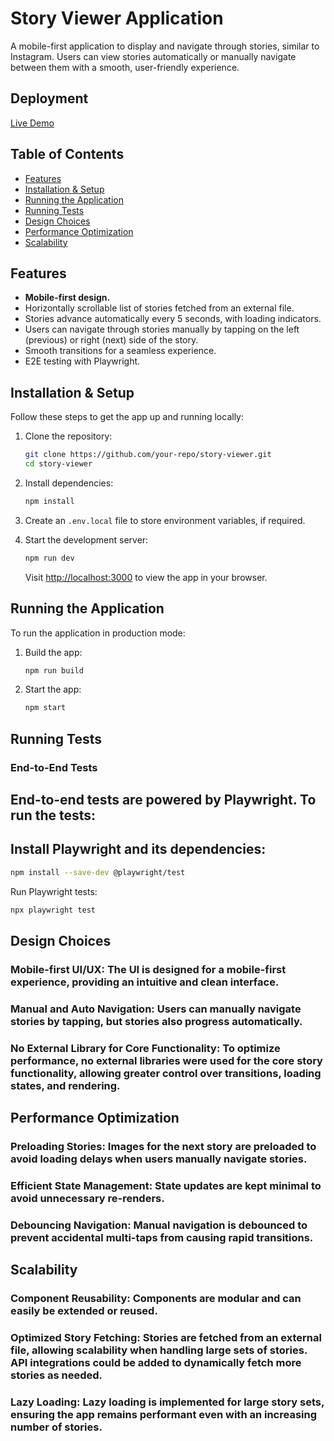 # Story Viewer Application

A mobile-first application to display and navigate through stories, similar to Instagram. Users can view stories automatically or manually navigate between them with a smooth, user-friendly experience.

## Deployment
[Live Demo](https://instastory1-akshaygoyal88s-projects.vercel.app/)

## Table of Contents
- [Features](#features)
- [Installation & Setup](#installation--setup)
- [Running the Application](#running-the-application)
- [Running Tests](#running-tests)
- [Design Choices](#design-choices)
- [Performance Optimization](#performance-optimization)
- [Scalability](#scalability)

## Features
- **Mobile-first design.**
- Horizontally scrollable list of stories fetched from an external file.
- Stories advance automatically every 5 seconds, with loading indicators.
- Users can navigate through stories manually by tapping on the left (previous) or right (next) side of the story.
- Smooth transitions for a seamless experience.
- E2E testing with Playwright.

## Installation & Setup
Follow these steps to get the app up and running locally:

1. Clone the repository:
    ```bash
    git clone https://github.com/your-repo/story-viewer.git
    cd story-viewer
    ```
2. Install dependencies:
    ```bash
    npm install
    ```
3. Create an `.env.local` file to store environment variables, if required.

4. Start the development server:
    ```bash
    npm run dev
    ```
    Visit [http://localhost:3000](http://localhost:3000) to view the app in your browser.

## Running the Application
To run the application in production mode:

1. Build the app:
    ```bash
    npm run build
    ```
2. Start the app:
    ```bash
    npm start
    ```

## Running Tests

###  End-to-End Tests
## End-to-end tests are powered by Playwright. To run the tests:

##  Install Playwright and its dependencies:
```bash
npm install --save-dev @playwright/test
```
Run Playwright tests:
```bash
npx playwright test
```
## Design Choices
### Mobile-first UI/UX: The UI is designed for a mobile-first experience, providing an intuitive and clean interface.
### Manual and Auto Navigation: Users can manually navigate stories by tapping, but stories also progress automatically.
###  No External Library for Core Functionality: To optimize performance, no external libraries were used for the core story functionality, allowing greater control over transitions, loading states, and rendering.
## Performance Optimization
### Preloading Stories: Images for the next story are preloaded to avoid loading delays when users manually navigate stories.
###  Efficient State Management: State updates are kept minimal to avoid unnecessary re-renders.
###  Debouncing Navigation: Manual navigation is debounced to prevent accidental multi-taps from causing rapid transitions.
## Scalability
### Component Reusability: Components are modular and can easily be extended or reused.
###  Optimized Story Fetching: Stories are fetched from an external file, allowing scalability when handling large sets of stories. API integrations could be added to dynamically fetch more stories as needed.
###  Lazy Loading: Lazy loading is implemented for large story sets, ensuring the app remains performant even with an increasing number of stories.
